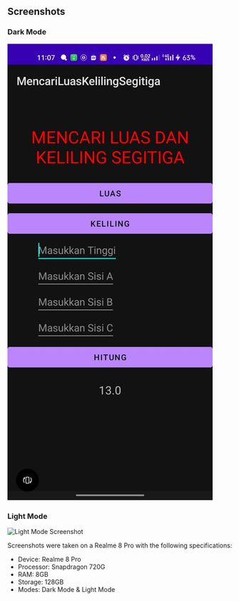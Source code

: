 ## Screenshots

### Dark Mode

![Dark Mode Screenshot](darkModeCalculator.jpeg)

### Light Mode

![Light Mode Screenshot](screenshots/light_mode_screenshot.png)

Screenshots were taken on a Realme 8 Pro with the following specifications:
- Device: Realme 8 Pro
- Processor: Snapdragon 720G
- RAM: 8GB
- Storage: 128GB
- Modes: Dark Mode & Light Mode
